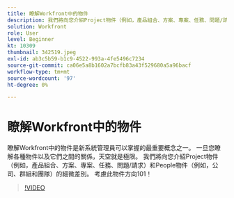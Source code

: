 ```yaml
---
title: 瞭解Workfront中的物件
description: 我們將向您介紹Project物件（例如，產品組合、方案、專案、任務、問題/請求）和People物件（例如，公司、群組和團隊）的細微差別。
solution: Workfront
role: User
level: Beginner
kt: 10309
thumbnail: 342519.jpeg
exl-id: ab3c5b59-b1c9-4522-993a-4fe5496c7234
source-git-commit: ca06e5a8b1602a7bcfb83a43f529680a5a96bacf
workflow-type: tm+mt
source-wordcount: '97'
ht-degree: 0%

---
```


# 瞭解Workfront中的物件

瞭解Workfront中的物件是新系統管理員可以掌握的最重要概念之一。 一旦您瞭解各種物件以及它們之間的關係，天空就是極限。 我們將向您介紹Project物件（例如，產品組合、方案、專案、任務、問題/請求）和People物件（例如，公司、群組和團隊）的細微差別。 考慮此物件方向101！

>[!VIDEO](https://video.tv.adobe.com/v/342519/?quality=12&learn=on)

